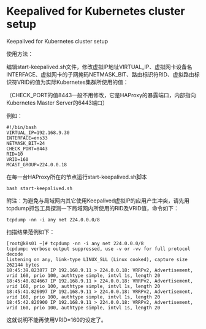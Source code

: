 # Keepalived for Kubernetes cluster setup
Keepalived for Kubernetes cluster setup

使用方法：

编辑start-keepalived.sh文件，修改虚拟IP地址VIRTUAL_IP、虚拟网卡设备名INTERFACE、虚拟网卡的子网掩码NETMASK_BIT、路由标识符RID、虚拟路由标识符VRID的值为实际Kubernetes集群所使用的值：

（CHECK_PORT的值8443一般不用修改，它是HAProxy的暴露端口，内部指向Kubernetes Master Server的6443端口）

例如：
```
#!/bin/bash
VIRTUAL_IP=192.168.9.30
INTERFACE=ens33
NETMASK_BIT=24
CHECK_PORT=8443
RID=10
VRID=160
MCAST_GROUP=224.0.0.18
```

在每一台HAProxy所在的节点运行start-keepalived.sh脚本
```
bash start-keepalived.sh
```

附注：为避免与局域网内其它使用Keepalived虚拟IP的应用产生冲突，请先用tcpdump抓包工具探测一下局域网内所使用的RID及VRID值，命令如下：

```
tcpdump -nn -i any net 224.0.0.0/8
```

扫描结果范例如下：

```
[root@k8s01 ~]# tcpdump -nn -i any net 224.0.0.0/8
tcpdump: verbose output suppressed, use -v or -vv for full protocol decode
listening on any, link-type LINUX_SLL (Linux cooked), capture size 262144 bytes
18:45:39.823877 IP 192.168.9.11 > 224.0.0.18: VRRPv2, Advertisement, vrid 160, prio 100, authtype simple, intvl 1s, length 20
18:45:40.824667 IP 192.168.9.11 > 224.0.0.18: VRRPv2, Advertisement, vrid 160, prio 100, authtype simple, intvl 1s, length 20
18:45:41.826097 IP 192.168.9.11 > 224.0.0.18: VRRPv2, Advertisement, vrid 160, prio 100, authtype simple, intvl 1s, length 20
18:45:42.826900 IP 192.168.9.11 > 224.0.0.18: VRRPv2, Advertisement, vrid 160, prio 100, authtype simple, intvl 1s, length 20
```

这就说明不能再使用VRID=160的设定了。
